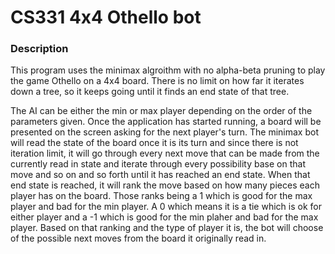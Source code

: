 # CS331 4x4 Othello bot

### Description

This program uses the minimax algroithm with no alpha-beta pruning to play the game Othello on a 4x4 board. There is no limit on how far it iterates down a tree, so it keeps going until it finds an end state of that tree.

The AI can be either the min or max player depending on the order of the parameters given. Once the application has started running, a board will be presented on the screen asking for the next player's turn. The minimax bot will read the state of the board once it is its turn and since there is not iteration limit, it will go through every next move that can be made from the currently read in state and iterate through every possibility base on that move and so on and so forth until it has reached an end state. When that end state is reached, it will rank the move based on how many pieces each player has on the board. Those ranks being a 1 which is good for the max player and bad for the min player. A 0 which means it is a tie which is ok for either player and a -1 which is good for the min plaher and bad for the max player. Based on that ranking and the type of player it is, the bot will choose of the possible next moves from the board it originally read in.
